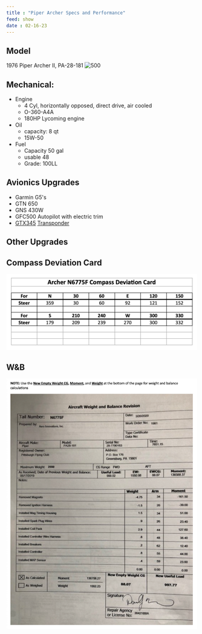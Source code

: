 ```yaml
---
title : "Piper Archer Specs and Performance"
feed: show
date : 02-16-23
---
```

## Model
1976 Piper Archer II, PA-28-181
![500](notes/aviation/club/images/archer2022.png)

## Mechanical:
- Engine
	- 4 Cyl, horizontally opposed, direct drive, air cooled
	- O-360-A4A
	- 180HP Lycoming engine
- Oil
	- capacity: 8 qt
	- 15W-50
- Fuel
	- Capacity 50 gal
	- usable 48
	- Grade: 100LL

## Avionics Upgrades
- Garmin G5's
- GTN 650
- GNS 430W
- GFC500 Autopilot with electric trim
- [GTX345](https://www.garmin.com/en-US/p/pn/010-01775-01) [Transponder](notes/aviation/components/Transponder.md)

## Other Upgrades

## Compass Deviation Card

![500x200](notes/aviation/club/images/compass%20deviation.png)

## W&B
![](notes/aviation/club/images/weightandbalance.png)